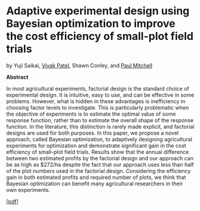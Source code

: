 # Adaptive experimental design using Bayesian optimization to improve the cost efficiency of small-plot field trials
by Yuji Saikai, [Vivak Patel](http://pages.stat.wisc.edu/~vrpatel6/), Shawn Conley, and [Paul Mitchell](https://aae.wisc.edu/faculty/pdmitchell/)

**Abstract**

In most agricultural experiments, factorial design is the standard choice of experimental design. It is intuitive, easy to use, and can be effective in some problems. However, what is hidden in these advantages is inefficiency in choosing factor levels to investigate. This is particularly problematic when the objective of experiments is to estimate the optimal value of some response function, rather than to estimate the overall shape of the response function. In the literature, this distinction is rarely made explicit, and factorial designs are used for both purposes. In this paper, we propose a novel approach, called Bayesian optimization, to adaptively designing agricultural experiments for optimization and demonstrate significant gain in the cost efficiency of small-plot field trials. Results show that the annual difference between two estimated profits by the factorial design and our approach can be as high as $272/ha despite the fact that our approach uses less than half of the plot numbers used in the factorial design. Considering the efficiency gain in both estimated profits and required number of plots, we think that Bayesian optimization can benefit many agricultural researchers in their own experiments.

[[pdf](aedbo.pdf)]
